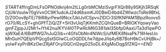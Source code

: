 $START$4ffrigDmLFsOPNOdknj4m2tLLg0rbMCMziSvgrFXQr88y9SKjh3RSqKCjUIkVsulw70gVvnOC9K1udcAJ24d6bsmKJ0DBeiD4bd4ZWIwzcTsRe9BfxLD/Z0Oov8pTE/79iR8yrPewI9Ncx7JklJvICSpvvZlDCr3SlfKNPAM1BIpzRoovs5rO70/RLcSY+ghGPfT2iQ/ZF+5H3vUiqTjKKmhZCQhQueB+BRlOKYqowyVaogmFZjppJJ2Mr1+lYt42nu/KYV4I0TPwRcM6G381skl35bfp0AaxUTa3d1qwPOxjWXaE4/6BdffWQ7nJuQ3ib+r4GfsObNn4NiWcS/ufMEK8NxaPk718HesUoMhGuH7QEIpVPQcgSst5GlwCLoOQDDLfw7djpeJ/Iq4y6B7BoH6kCvUHjBk+/yoIwFxyPri8KzOerZRjAFOry/0QCnl2egG25oDL4XgMoDqgSfZKQ==$END$
